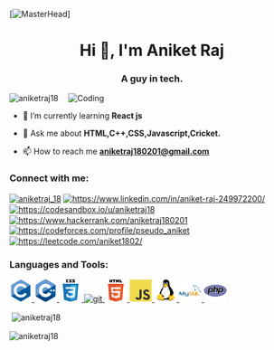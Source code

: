 [![MasterHead](https://media.tenor.com/mGgWY8RkgYMAAAAC/hello-world.gif)]
<h1 align="center">Hi 👋, I'm Aniket Raj</h1>
<h3 align="center">A guy in tech.</h3>
<img src="https://rb.gy/qqsneb" align="right" alt="Coding" width="400" />

<p align="left"> <img src="https://komarev.com/ghpvc/?username=aniketraj18&label=Profile%20views&color=0e75b6&style=flat" alt="aniketraj18" /> </p>

- 🌱 I’m currently learning **React js**

- 💬 Ask me about **HTML,C++,CSS,Javascript,Cricket.**

- 📫 How to reach me **aniketraj180201@gmail.com**

<h3 align="left">Connect with me:</h3>
<p align="left">
<a href="https://twitter.com/aniketraj_18" target="blank"><img align="center" src="https://raw.githubusercontent.com/rahuldkjain/github-profile-readme-generator/master/src/images/icons/Social/twitter.svg" alt="aniketraj_18" height="30" width="40" /></a>
<a href="https://linkedin.com/in/https://www.linkedin.com/in/aniket-raj-249972200/" target="blank"><img align="center" src="https://raw.githubusercontent.com/rahuldkjain/github-profile-readme-generator/master/src/images/icons/Social/linked-in-alt.svg" alt="https://www.linkedin.com/in/aniket-raj-249972200/" height="30" width="40" /></a>
<a href="https://codesandbox.com/https://codesandbox.io/u/aniketraj18" target="blank"><img align="center" src="https://raw.githubusercontent.com/rahuldkjain/github-profile-readme-generator/master/src/images/icons/Social/codesandbox.svg" alt="https://codesandbox.io/u/aniketraj18" height="30" width="40" /></a>
<a href="https://www.hackerrank.com/https://www.hackerrank.com/aniketraj180201" target="blank"><img align="center" src="https://raw.githubusercontent.com/rahuldkjain/github-profile-readme-generator/master/src/images/icons/Social/hackerrank.svg" alt="https://www.hackerrank.com/aniketraj180201" height="30" width="40" /></a>
<a href="https://codeforces.com/profile/https://codeforces.com/profile/pseudo_aniket" target="blank"><img align="center" src="https://raw.githubusercontent.com/rahuldkjain/github-profile-readme-generator/master/src/images/icons/Social/codeforces.svg" alt="https://codeforces.com/profile/pseudo_aniket" height="30" width="40" /></a>
<a href="https://www.leetcode.com/https://leetcode.com/aniket1802/" target="blank"><img align="center" src="https://raw.githubusercontent.com/rahuldkjain/github-profile-readme-generator/master/src/images/icons/Social/leet-code.svg" alt="https://leetcode.com/aniket1802/" height="30" width="40" /></a>
</p>

<h3 align="left">Languages and Tools:</h3>
<p align="left"> <a href="https://www.cprogramming.com/" target="_blank" rel="noreferrer"> <img src="https://raw.githubusercontent.com/devicons/devicon/master/icons/c/c-original.svg" alt="c" width="40" height="40"/> </a> <a href="https://www.w3schools.com/cpp/" target="_blank" rel="noreferrer"> <img src="https://raw.githubusercontent.com/devicons/devicon/master/icons/cplusplus/cplusplus-original.svg" alt="cplusplus" width="40" height="40"/> </a> <a href="https://www.w3schools.com/css/" target="_blank" rel="noreferrer"> <img src="https://raw.githubusercontent.com/devicons/devicon/master/icons/css3/css3-original-wordmark.svg" alt="css3" width="40" height="40"/> </a> <a href="https://git-scm.com/" target="_blank" rel="noreferrer"> <img src="https://www.vectorlogo.zone/logos/git-scm/git-scm-icon.svg" alt="git" width="40" height="40"/> </a> <a href="https://www.w3.org/html/" target="_blank" rel="noreferrer"> <img src="https://raw.githubusercontent.com/devicons/devicon/master/icons/html5/html5-original-wordmark.svg" alt="html5" width="40" height="40"/> </a> <a href="https://developer.mozilla.org/en-US/docs/Web/JavaScript" target="_blank" rel="noreferrer"> <img src="https://raw.githubusercontent.com/devicons/devicon/master/icons/javascript/javascript-original.svg" alt="javascript" width="40" height="40"/> </a> <a href="https://www.linux.org/" target="_blank" rel="noreferrer"> <img src="https://raw.githubusercontent.com/devicons/devicon/master/icons/linux/linux-original.svg" alt="linux" width="40" height="40"/> </a> <a href="https://www.mysql.com/" target="_blank" rel="noreferrer"> <img src="https://raw.githubusercontent.com/devicons/devicon/master/icons/mysql/mysql-original-wordmark.svg" alt="mysql" width="40" height="40"/> </a> <a href="https://www.php.net" target="_blank" rel="noreferrer"> <img src="https://raw.githubusercontent.com/devicons/devicon/master/icons/php/php-original.svg" alt="php" width="40" height="40"/> </a> </p>

<p>&nbsp;<img align="center" src="https://github-readme-stats.vercel.app/api?username=aniketraj18&show_icons=true&locale=en" alt="aniketraj18" /></p>

<p><img align="center" src="https://github-readme-streak-stats.herokuapp.com/?user=aniketraj18&" alt="aniketraj18" /></p>
